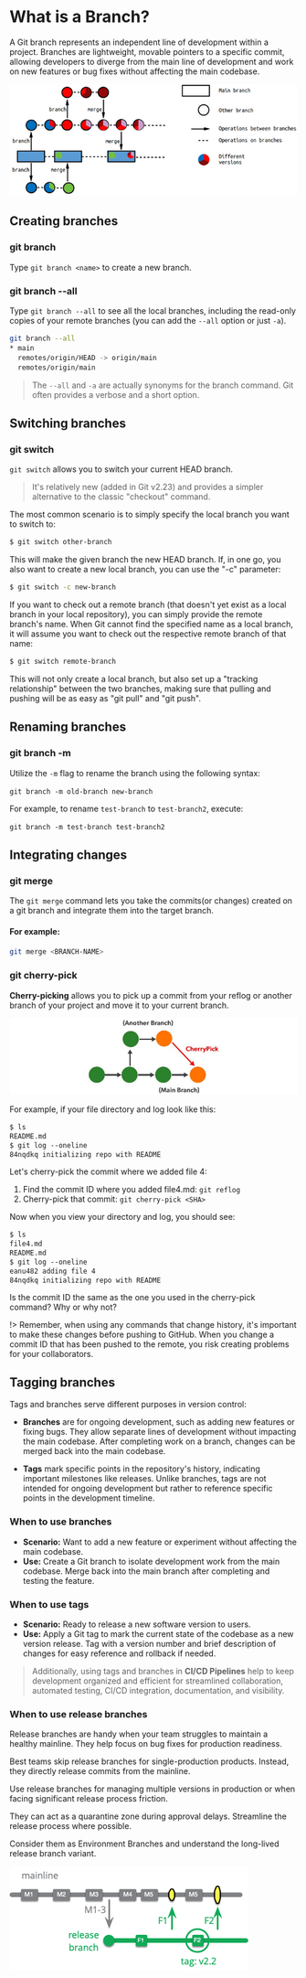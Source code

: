 # What is a Branch?

A Git branch represents an independent line of development within a project. Branches are lightweight, movable pointers to a specific commit, allowing developers to diverge from the main line of development and work on new features or bug fixes without affecting the main codebase. 

<center>

![Alt text](../../../img/image-2.png)

</center>

## Creating branches

### git branch

Type `git branch <name>` to create a new branch.

### git branch --all

Type `git branch --all` to see all the local branches, including the read-only copies of your remote branches (you can add the `--all` option or just `-a`).

```sh
git branch --all
* main
  remotes/origin/HEAD -> origin/main
  remotes/origin/main
```

> The `--all` and `-a` are actually synonyms for the branch command. Git often provides a verbose and a short option.

## Switching branches

### git switch

`git switch` allows you to switch your current HEAD branch. 

> It's relatively new (added in Git v2.23) and provides a simpler alternative to the classic "checkout" command.

The most common scenario is to simply specify the local branch you want to switch to:

```sh
$ git switch other-branch
```

This will make the given branch the new HEAD branch. If, in one go, you also want to create a new local branch, you can use the "-c" parameter:

```sh
$ git switch -c new-branch
```

If you want to check out a remote branch (that doesn't yet exist as a local branch in your local repository), you can simply provide the remote branch's name. When Git cannot find the specified name as a local branch, it will assume you want to check out the respective remote branch of that name:

```sh
$ git switch remote-branch
```

This will not only create a local branch, but also set up a "tracking relationship" between the two branches, making sure that pulling and pushing will be as easy as "git pull" and "git push".

## Renaming branches

### git branch -m

Utilize the `-m` flag to rename the branch using the following syntax:

`git branch -m old-branch new-branch`

For example, to rename `test-branch` to `test-branch2`, execute:

`git branch -m test-branch test-branch2`

## Integrating changes

### git merge

The `git merge` command lets you take the commits(or changes) created on a git branch and integrate them into the target branch.

#### For example:
```sh
git merge <BRANCH-NAME>
```
### git cherry-pick

**Cherry-picking** allows you to pick up a commit from your reflog or another branch of your project and move it to your current branch.

<center>

![Alt text](../../../img/image-13.png ':size=500')

</center>

For example, if your file directory and log look like this:

```shell-session
$ ls
README.md
$ git log --oneline
84nqdkq initializing repo with README
```

Let's cherry-pick the commit where we added file 4:

1. Find the commit ID where you added file4.md: `git reflog`
1. Cherry-pick that commit: `git cherry-pick <SHA>`

Now when you view your directory and log, you should see:

```shell-session
$ ls
file4.md
README.md
$ git log --oneline
eanu482 adding file 4
84nqdkq initializing repo with README
```

Is the commit ID the same as the one you used in the cherry-pick command? Why or why not?

!> Remember, when using any commands that change history, it's important to make these changes before pushing to GitHub. When you change a commit ID that has been pushed to the remote, you risk creating problems for your collaborators.


## Tagging branches

Tags and branches serve different purposes in version control:

- **Branches** are for ongoing development, such as adding new features or fixing bugs. They allow separate lines of development without impacting the main codebase. After completing work on a branch, changes can be merged back into the main codebase.

- **Tags** mark specific points in the repository's history, indicating important milestones like releases. Unlike branches, tags are not intended for ongoing development but rather to reference specific points in the development timeline.

### When to use branches

- **Scenario:** Want to add a new feature or experiment without affecting the main codebase.
- **Use:** Create a Git branch to isolate development work from the main codebase. Merge back into the main branch after completing and testing the feature.

### When to use tags

- **Scenario:** Ready to release a new software version to users.
- **Use:** Apply a Git tag to mark the current state of the codebase as a new version release. Tag with a version number and brief description of changes for easy reference and rollback if needed.

> Additionally, using tags and branches in **CI/CD Pipelines** help to keep development organized and efficient for streamlined collaboration, automated testing, CI/CD integration, documentation, and visibility.

### When to use release branches

Release branches are handy when your team struggles to maintain a healthy mainline. They help focus on bug fixes for production readiness.

Best teams skip release branches for single-production products. Instead, they directly release commits from the mainline.

Use release branches for managing multiple versions in production or when facing significant release process friction.

They can act as a quarantine zone during approval delays. Streamline the release process where possible.

Consider them as Environment Branches and understand the long-lived release branch variant.

![alt text](../../../img/image-21.png)